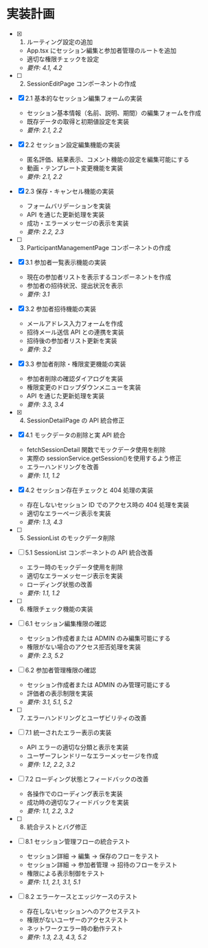 # 実装計画

- [x] 1. ルーティング設定の追加

  - App.tsx にセッション編集と参加者管理のルートを追加
  - 適切な権限チェックを設定
  - _要件: 4.1, 4.2_

- [ ] 2. SessionEditPage コンポーネントの作成
- [x] 2.1 基本的なセッション編集フォームの実装

  - セッション基本情報（名前、説明、期間）の編集フォームを作成
  - 既存データの取得と初期値設定を実装
  - _要件: 2.1, 2.2_

- [x] 2.2 セッション設定編集機能の実装

  - 匿名評価、結果表示、コメント機能の設定を編集可能にする
  - 動画・テンプレート変更機能を実装
  - _要件: 2.1, 2.2_

- [x] 2.3 保存・キャンセル機能の実装

  - フォームバリデーションを実装
  - API を通じた更新処理を実装
  - 成功・エラーメッセージの表示を実装
  - _要件: 2.2, 2.3_

- [ ] 3. ParticipantManagementPage コンポーネントの作成
- [x] 3.1 参加者一覧表示機能の実装

  - 現在の参加者リストを表示するコンポーネントを作成
  - 参加者の招待状況、提出状況を表示
  - _要件: 3.1_

- [x] 3.2 参加者招待機能の実装

  - メールアドレス入力フォームを作成
  - 招待メール送信 API との連携を実装
  - 招待後の参加者リスト更新を実装
  - _要件: 3.2_

- [x] 3.3 参加者削除・権限変更機能の実装

  - 参加者削除の確認ダイアログを実装
  - 権限変更のドロップダウンメニューを実装
  - API を通じた更新処理を実装
  - _要件: 3.3, 3.4_

- [x] 4. SessionDetailPage の API 統合修正
- [x] 4.1 モックデータの削除と実 API 統合

  - fetchSessionDetail 関数でモックデータ使用を削除
  - 実際の sessionService.getSession()を使用するよう修正
  - エラーハンドリングを改善
  - _要件: 1.1, 1.2_

- [x] 4.2 セッション存在チェックと 404 処理の実装

  - 存在しないセッション ID でのアクセス時の 404 処理を実装
  - 適切なエラーページ表示を実装
  - _要件: 1.3, 4.3_

- [ ] 5. SessionList のモックデータ削除
- [ ] 5.1 SessionList コンポーネントの API 統合改善

  - エラー時のモックデータ使用を削除
  - 適切なエラーメッセージ表示を実装
  - ローディング状態の改善
  - _要件: 1.1, 1.2_

- [ ] 6. 権限チェック機能の実装
- [ ] 6.1 セッション編集権限の確認

  - セッション作成者または ADMIN のみ編集可能にする
  - 権限がない場合のアクセス拒否処理を実装
  - _要件: 2.3, 5.2_

- [ ] 6.2 参加者管理権限の確認

  - セッション作成者または ADMIN のみ管理可能にする
  - 評価者の表示制限を実装
  - _要件: 3.1, 5.1, 5.2_

- [ ] 7. エラーハンドリングとユーザビリティの改善
- [ ] 7.1 統一されたエラー表示の実装

  - API エラーの適切な分類と表示を実装
  - ユーザーフレンドリーなエラーメッセージを作成
  - _要件: 1.2, 2.2, 3.2_

- [ ] 7.2 ローディング状態とフィードバックの改善

  - 各操作でのローディング表示を実装
  - 成功時の適切なフィードバックを実装
  - _要件: 1.1, 2.2, 3.2_

- [ ] 8. 統合テストとバグ修正
- [ ] 8.1 セッション管理フローの統合テスト

  - セッション詳細 → 編集 → 保存のフローをテスト
  - セッション詳細 → 参加者管理 → 招待のフローをテスト
  - 権限による表示制御をテスト
  - _要件: 1.1, 2.1, 3.1, 5.1_

- [ ] 8.2 エラーケースとエッジケースのテスト
  - 存在しないセッションへのアクセステスト
  - 権限がないユーザーのアクセステスト
  - ネットワークエラー時の動作テスト
  - _要件: 1.3, 2.3, 4.3, 5.2_
